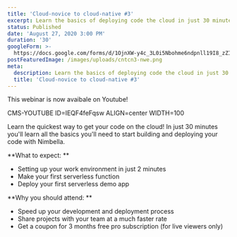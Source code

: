 ```yaml
---
title: 'Cloud-novice to cloud-native #3'
excerpt: Learn the basics of deploying code the cloud in just 30 minutes.
status: Published
date: 'August 27, 2020 3:00 PM'
duration: '30'
googleForm: >-
  https://docs.google.com/forms/d/1OjnXW-y4c_3L0i5Nbohme6ndpnll19I8_zZInBBZCYg/viewform?edit_requested=true&fbzx=-4244942409589379403
postFeaturedImage: /images/uploads/cntcn3-nwe.png
meta:
  description: Learn the basics of deploying code the cloud in just 30 minutes.
  title: 'Cloud-novice to cloud-native #3'
---
```

This webinar is now avaibale on Youtube! 

CMS-YOUTUBE ID=IEQF4feFqsw ALIGN=center WIDTH=100

Learn the quickest way to get your code on the cloud! In just 30 minutes you'll learn all the basics you'll need to start building and deploying your code with Nimbella.

**What to expect: **

* Setting up your work environment in just 2 minutes
* Make your first serverless function
* Deploy your first serverless demo app

**Why you should attend: **

* Speed up your development and deployment process
* Share projects with your team at a much faster rate
* Get a coupon for 3 months free pro subscription (for live viewers only)
